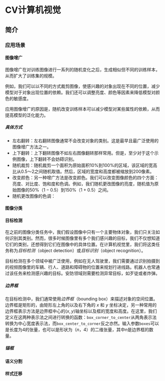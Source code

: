 # CV计算机视觉

## 简介

### 应用场景

#### 图像增广

图像增广在对训练图像进行一系列的随机变化之后，生成相似但不同的训练样本，从而扩大了训练集的规模。

例如，我们可以以不同的方式裁剪图像，使感兴趣的对象出现在不同的位置，减少模型对于对象出现位置的依赖。我们还可以调整亮度、颜色等因素来降低模型对颜色的敏感度。

应用图像增广的原因是，随机改变训练样本可以减少模型对某些属性的依赖，从而提高模型的泛化能力。

##### 具体方式

- 左右翻转：左右翻转图像通常不会改变对象的类别。这是最早且最广泛使用的图像增广方法之一。
- 上下翻转：上下翻转图像不如左右图像翻转那样常用。但是，至少对于这个示例图像，上下翻转不会妨碍识别。
- 随机裁剪：随机裁剪一个面积为原始面积10%到100%的区域，该区域的宽高比从0.5～2之间随机取值。然后，区域的宽度和高度都被缩放到200像素。
- 改变颜色：另一种增广方法是改变颜色。我们可以改变图像颜色的四个方面：亮度、对比度、饱和度和色调。例如，我们随机更改图像的亮度，随机值为原始图像的50%（$1-0.5$）到150%（$1+0.5$）之间。
- 随机更改图像的色调：

#### 图像分类



#### 目标检测

在之前的图像分类任务中，我们假设图像中只有一个主要物体对象，我们只关注如何识别其类别。然而，很多时候图像里有多个我们感兴趣的目标，我们不仅想知道它们的类别，还想得到它们在图像中的具体位置。在计算机视觉里，我们将这类任务称为*目标检测*（object detection）或*目标识别*（object recognition）。

目标检测在多个领域中被广泛使用，例如在无人驾驶里，我们需要通过识别拍摄到的视频图像里的车辆、行人、道路和障碍物的位置来规划行进线路。机器人也常通过该任务来检测感兴趣的目标。安防领域则需要检测异常目标，如歹徒或者炸弹。

##### 边界框

在目标检测中，我们通常使用*边界框*（bounding box）来描述对象的空间位置。边界框是矩形的，由矩形左上角的以及右下角的 $x$ 和 $y$ 坐标决定，另一种常用的边界框表示方法是边界框中心的$(x, y)$轴坐标以及框的宽度和高度。在这里，我们定义在这两种表示法之间进行转换的函数：`box_corner_to_center`从两角表示法转换为中心宽度表示法，而`box_center_to_corner`反之亦然。输入参数`boxes`可以是长度为4的张量，也可以是形状为（$n$，4）的二维张量，其中$n$是边界框的数量。

##### 锚框



#### 语义分割



#### 样式迁移


